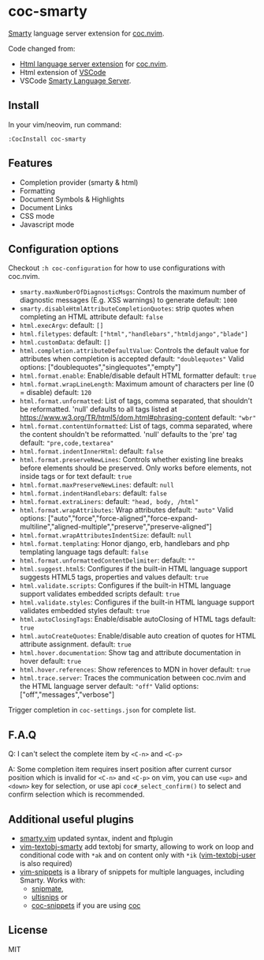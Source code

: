 # coc-smarty

[Smarty](https://smarty-php.github.io/smarty/stable/) language server extension for [coc.nvim](https://github.com/neoclide/coc.nvim).

Code changed from:

- [Html language server extension](https://github.com/neoclide/coc-html) for [coc.nvim](https://github.com/neoclide/coc.nvim).
- Html extension of [VSCode](https://github.com/Microsoft/vscode/tree/master/extensions/html-language-features)
- VSCode [Smarty Language Server](https://github.com/ssigwart/vscode-smarty).

## Install

In your vim/neovim, run command:

```
:CocInstall coc-smarty
```

## Features

- Completion provider (smarty & html)
- Formatting
- Document Symbols & Highlights
- Document Links
- CSS mode
- Javascript mode

## Configuration options

Checkout `:h coc-configuration` for how to use configurations with coc.nvim.

- `smarty.maxNumberOfDiagnosticMsgs`: Controls the maximum number of diagnostic messages (E.g. XSS warnings) to generate  default: `1000`
- `smarty.disableHtmlAttributeCompletionQuotes`: strip quotes when completing an HTML attribute  default: `false`
- `html.execArgv`:  default: `[]`
- `html.filetypes`:  default: `["html","handlebars","htmldjango","blade"]`
- `html.customData`:  default: `[]`
- `html.completion.attributeDefaultValue`: Controls the default value for attributes when completion is accepted  default: `"doublequotes"`
    Valid options: ["doublequotes","singlequotes","empty"]
- `html.format.enable`: Enable/disable default HTML formatter  default: `true`
- `html.format.wrapLineLength`: Maximum amount of characters per line (0 = disable)  default: `120`
- `html.format.unformatted`: List of tags, comma separated, that shouldn't be reformatted. 'null' defaults to all tags listed at https://www.w3.org/TR/html5/dom.html#phrasing-content  default: `"wbr"`
- `html.format.contentUnformatted`: List of tags, comma separated, where the content shouldn't be reformatted. 'null' defaults to the 'pre' tag  default: `"pre,code,textarea"`
- `html.format.indentInnerHtml`:  default: `false`
- `html.format.preserveNewLines`: Controls whether existing line breaks before elements should be preserved. Only works before elements, not inside tags or for text  default: `true`
- `html.format.maxPreserveNewLines`:  default: `null`
- `html.format.indentHandlebars`:  default: `false`
- `html.format.extraLiners`:  default: `"head, body, /html"`
- `html.format.wrapAttributes`: Wrap attributes  default: `"auto"`
    Valid options: ["auto","force","force-aligned","force-expand-multiline","aligned-multiple","preserve","preserve-aligned"]
- `html.format.wrapAttributesIndentSize`:  default: `null`
- `html.format.templating`: Honor django, erb, handlebars and php templating language tags  default: `false`
- `html.format.unformattedContentDelimiter`:  default: `""`
- `html.suggest.html5`: Configures if the built-in HTML language support suggests HTML5 tags, properties and values  default: `true`
- `html.validate.scripts`: Configures if the built-in HTML language support validates embedded scripts  default: `true`
- `html.validate.styles`: Configures if the built-in HTML language support validates embedded styles  default: `true`
- `html.autoClosingTags`: Enable/disable autoClosing of HTML tags  default: `true`
- `html.autoCreateQuotes`: Enable/disable auto creation of quotes for HTML attribute assignment.  default: `true`
- `html.hover.documentation`: Show tag and attribute documentation in hover  default: `true`
- `html.hover.references`: Show references to MDN in hover  default: `true`
- `html.trace.server`: Traces the communication between coc.nvim and the HTML language server  default: `"off"`
    Valid options: ["off","messages","verbose"]

Trigger completion in `coc-settings.json` for complete list.

## F.A.Q

Q: I can't select the complete item by `<C-n>` and `<C-p>`

A: Some completion item requires insert position after current cursor position
which is invalid for `<C-n>` and `<C-p>` on vim, you can use `<up>` and `<down>`
key for selection, or use api `coc#_select_confirm()` to select and confirm
selection which is recommended.

## Additional useful plugins

* [smarty.vim](https://github.com/shadowwa/smarty.vim) updated syntax, indent and ftplugin
* [vim-textobj-smarty](https://github.com/kana/vim-textobj-smarty/) add textobj
  for smarty, allowing to work on loop and conditional code with `*ak` and on
  content only with `*ik` ([vim-textobj-user](https://github.com/kana/vim-textobj-user)
  is also required)
* [vim-snippets](https://github.com/honza/vim-snippets) is a library of
  snippets for multiple languages, including Smarty. Works with:
  * [snipmate](https://github.com/garbas/vim-snipmate),
  * [ultisnips](https://github.com/SirVer/ultisnips) or
  * [coc-snippets](https://github.com/neoclide/coc-snippets) if you are using [coc](https://github.com/neoclide/coc.nvim)

## License

MIT
